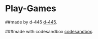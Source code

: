 # Play-Games

##made by d-445 [d-445](https://github.com/d-445).

###made with codesandbox [codesandbox](https://codesandbox.io).


